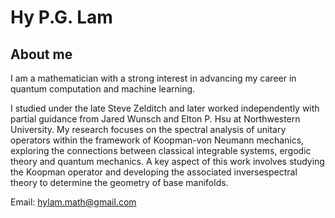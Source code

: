 # Hy P.G. Lam 
## About me 

I am a mathematician with a strong interest in advancing my career in quantum computation and machine learning.

I studied under the late Steve Zelditch and later worked independently with partial guidance from Jared Wunsch and Elton P. Hsu at Northwestern University. My research focuses on the spectral analysis of unitary operators within the framework of Koopman-von Neumann mechanics, exploring the connections between classical integrable systems, ergodic theory and quantum mechanics. 
A key aspect of this work involves studying the Koopman operator and developing the associated inversespectral theory to determine the geometry of base manifolds.

Email: hylam.math@gmail.com
